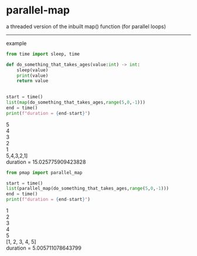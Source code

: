 # parallel-map
a threaded version of the inbuilt map() function (for parallel loops)

---
example
```python
from time import sleep, time

def do_something_that_takes_ages(value:int) -> int:
    sleep(value)
    print(value)
    return value
    
```

```python
start = time()
list(map(do_something_that_takes_ages,range(5,0,-1)))
end = time()
print(f"duration = {end-start}")
```
5 <br />
4 <br />
3 <br />
2 <br />
1 <br />
5,4,3,2,1] <br />
duration = 15.025775909423828

```python
from pmap import parallel_map

start = time()
list(parallel_map(do_something_that_takes_ages,range(5,0,-1)))
end = time()
print(f"duration = {end-start}")
```
1 <br />
2 <br />
3 <br />
4 <br />
5 <br />
[1, 2, 3, 4, 5] <br />
duration = 5.005711078643799
